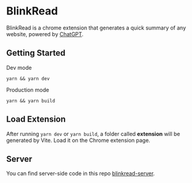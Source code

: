 # BlinkRead

BlinkRead is a chrome extension that generates a quick summary of any website, powered by [ChatGPT](https://openai.com/blog/chatgpt/).

## Getting Started

Dev mode

```
yarn && yarn dev
```

Production mode

```
yarn && yarn build
```

## Load Extension

After running `yarn dev` or `yarn build`, a folder called **extension** will be generated by Vite. Load it on the Chrome extension page.

## Server

You can find server-side code in this repo [blinkread-server](https://github.com/akasuv/blinkread-server).
